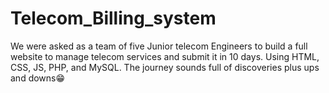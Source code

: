 # Telecom_Billing_system
We were asked as a team of five Junior telecom Engineers to build a full website to manage telecom services and submit it in 10 days. Using HTML, CSS, JS, PHP, and MySQL. The journey sounds full of discoveries plus ups and downs😁

